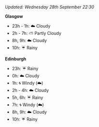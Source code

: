 *Updated: Wednesday 28th September 22:30*

**Glasgow**

* 23h - 1h: :cloud: Cloudy
* 2h - 7h: :partly_sunny: Partly Cloudy
* 8h, 9h: :cloud: Cloudy
* 10h: :umbrella: Rainy

**Edinburgh**

* 23h: :umbrella: Rainy
* 0h: :cloud: Cloudy
* 1h: :cyclone: Windy (:cloud:)
* 2h - 4h: :cloud: Cloudy
* 5h, 6h: :umbrella: Rainy
* 7h: :cyclone: Windy (:cloud:)
* 8h, 9h: :cloud: Cloudy
* 10h: :umbrella: Rainy
